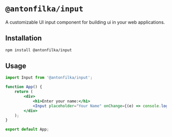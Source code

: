 # `@antonfilka/input`

A customizable UI input component for building ui in your web applications.

## Installation

```bash
npm install @antonfilka/input
```

## Usage

```jsx
import Input from '@antonfilka/input';

function App() {
    return (
        <div>
            <h1>Enter your name:</h1>
            <Input placeholder="Your Name" onChange={(e) => console.log(e.target.value)} />
        </div>
    );
}

export default App;
```
